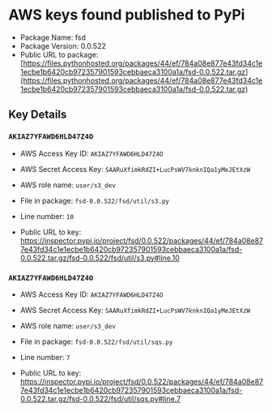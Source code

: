 # AWS keys found published to PyPi

* Package Name: fsd
* Package Version: 0.0.522
* Public URL to package: [https://files.pythonhosted.org/packages/44/ef/784a08e877e43fd34c1e1ecbe1b6420cb972357901593cebbaeca3100a1a/fsd-0.0.522.tar.gz](https://files.pythonhosted.org/packages/44/ef/784a08e877e43fd34c1e1ecbe1b6420cb972357901593cebbaeca3100a1a/fsd-0.0.522.tar.gz)

## Key Details

### `AKIAZ7YFAWD6HLD47Z4O`

* AWS Access Key ID: `AKIAZ7YFAWD6HLD47Z4O`
* AWS Secret Access Key: `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` 
* AWS role name: `user/s3_dev`
* File in package: `fsd-0.0.522/fsd/util/s3.py`
* Line number: `10`

* Public URL to key: https://inspector.pypi.io/project/fsd/0.0.522/packages/44/ef/784a08e877e43fd34c1e1ecbe1b6420cb972357901593cebbaeca3100a1a/fsd-0.0.522.tar.gz/fsd-0.0.522/fsd/util/s3.py#line.10



### `AKIAZ7YFAWD6HLD47Z4O`

* AWS Access Key ID: `AKIAZ7YFAWD6HLD47Z4O`
* AWS Secret Access Key: `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` 
* AWS role name: `user/s3_dev`
* File in package: `fsd-0.0.522/fsd/util/sqs.py`
* Line number: `7`

* Public URL to key: https://inspector.pypi.io/project/fsd/0.0.522/packages/44/ef/784a08e877e43fd34c1e1ecbe1b6420cb972357901593cebbaeca3100a1a/fsd-0.0.522.tar.gz/fsd-0.0.522/fsd/util/sqs.py#line.7



